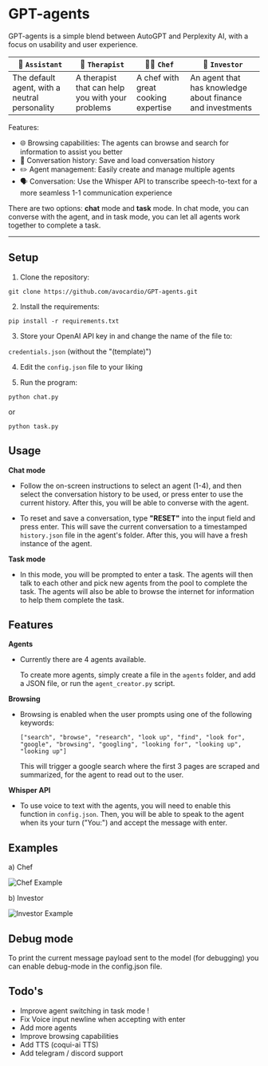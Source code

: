 # GPT-agents 

GPT-agents is a simple blend between AutoGPT and Perplexity AI, with a focus on usability and user experience.

| 💼 `Assistant` | 💭 `Therapist` | 👨‍🍳 `Chef` | 👔 `Investor` |
|----------|----------|----------|----------|
| The default agent, with a neutral personality         |   A therapist that can help you with your problems       |    A chef with great cooking expertise      |   An agent that has knowledge about finance and investments       |


Features: 

- 🌐 Browsing capabilities: The agents can browse and search for information to assist you better
- 📝 Conversation history: Save and load conversation history
- ✏️ Agent management: Easily create and manage multiple agents
- 🗣️ Conversation: Use the Whisper API to transcribe speech-to-text for a more seamless 1-1 communication experience

There are two options: __chat__ mode and __task__ mode. In chat mode, you can converse with the agent, and in task mode, you can let all agents work together to complete a task.

____________________________________________________

## Setup

1. Clone the repository:
```
git clone https://github.com/avocardio/GPT-agents.git
```
2. Install the requirements:
```
pip install -r requirements.txt
```
3. Store your OpenAI API key in and change the name of the file to:

`credentials.json` (without the "(template)")

4. Edit the `config.json` file to your liking

5. Run the program:
```
python chat.py
```
or 
```
python task.py
```

## Usage

__Chat mode__

- Follow the on-screen instructions to select an agent (1-4), and then select the conversation history to be used, or press enter to use the current history. After this, you will be able to converse with the agent.

- To reset and save a conversation, type **"RESET"** into the input field and press enter. This will save the current conversation to a timestamped `history.json` file in the agent's folder. After this, you will have a fresh instance of the agent.

__Task mode__

- In this mode, you will be prompted to enter a task. The agents will then talk to each other and pick new agents from the pool to complete the task. The agents will also be able to browse the internet for information to help them complete the task.

## Features

__Agents__

- Currently there are 4 agents available.

    To create more agents, simply create a file in the `agents` folder, and add a JSON file, or run the `agent_creator.py` script.

__Browsing__

- Browsing is enabled when the user prompts using one of the following keywords:

    `["search", "browse", "research", "look up", "find", "look for", "google", "browsing", "googling", "looking for", "looking up", "looking up"]`

    This will trigger a google search where the first 3 pages are scraped and summarized, for the agent to read out to the user.

__Whisper API__

- To use voice to text with the agents, you will need to enable this function in `config.json`. Then, you will be able to speak to the agent when its your turn ("You:") and accept the message with enter.

## Examples

a) Chef

![Chef Example](https://drive.google.com/uc?id=1yvdbwZMC45X88_FTROM9IK7u1tIHRuEt)

b) Investor

![Investor Example](https://drive.google.com/uc?id=1DJVfbDpz6QsOpxV3f4c-9Uj4iqSIrNkT)

## Debug mode

To print the current message payload sent to the model (for debugging) you can enable debug-mode in the config.json file.

## Todo's

- Improve agent switching in task mode !
- Fix Voice input newline when accepting with enter
- Add more agents
- Improve browsing capabilities
- Add TTS (coqui-ai TTS)
- Add telegram / discord support